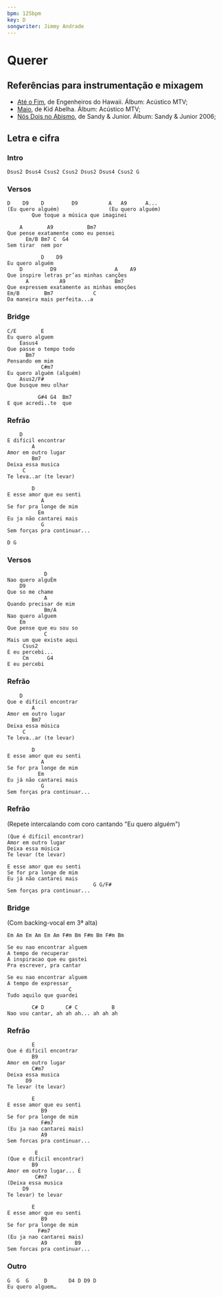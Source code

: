 ```yaml
---
bpm: 125bpm
key: D
songwriter: Jimmy Andrade
---
```


# Querer

## Referências para instrumentação e mixagem
* [Até o Fim](https://youtu.be/xjfVDxttN7Y?t=3m35s), de Engenheiros do Hawaii. Álbum: Acústico MTV;
* [Maio](https://youtu.be/Tt51oU7NK3k?t=11m51s), de Kid Abelha. Álbum: Acústico MTV;
* [Nós Dois no Abismo](https://youtu.be/DIOlG4Xd9m4), de Sandy & Junior. Álbum: Sandy & Junior 2006;

## Letra e cifra
### Intro

```
Dsus2 Dsus4 Csus2 Csus2 Dsus2 Dsus4 Csus2 G
```

### Versos

```
D    D9    D         D9          A   A9      A...
(Eu quero alguém)                (Eu quero alguém)               
        Que toque a música que imaginei

    A        A9           Bm7
Que pense exatamente como eu pensei
      Em/B Bm7 C  G4
Sem tirar  nem por

           D    D9
Eu quero alguém
    D         D9                   A    A9
Que inspire letras pr’as minhas canções
      A          A9                Bm7
Que expressem exatamente as minhas emoções
Em/B        Bm7             C
Da maneira mais perfeita...a
```

### Bridge

```
C/E        E
Eu quero alguem
    Easus4
Que passe o tempo todo
      Bm7
Pensando em mim
           C#m7
Eu quero alguém (alguém)
    Asus2/F#
Que busque meu olhar

          G#4 G4  Bm7
E que acredi..te  que
```

### Refrão

```
    D
E difícil encontrar
        A
Amor em outro lugar
        Bm7
Deixa essa musica
     C
Te leva..ar (te levar)

        D
E esse amor que eu senti
           A
Se for pra longe de mim
          Em
Eu ja não cantarei mais
           G
Sem forças pra continuar...

D G
```

### Versos

```
            D
Nao quero alguÈm
    D9
Que so me chame
            A
Quando precisar de mim
            Bm/A
Nao quero alguem
    Em
Que pense que eu sou so
            C
Mais um que existe aqui
     Csus2
E eu percebi...
     Cm      G4
E eu percebi
```

### Refrão

```
    D
Que e difícil encontrar
        A
Amor em outro lugar
        Bm7
Deixa essa música
     C
Te leva..ar (te levar)

        D
E esse amor que eu senti
           A
Se for pra longe de mim
          Em
Eu já não cantarei mais
           G
Sem forças pra continuar...
```

### Refrão

(Repete intercalando com coro cantando "Eu quero alguém")

```
(Que é difícil encontrar)
Amor em outro lugar
Deixa essa música
Te levar (te levar)

E esse amor que eu senti
Se for pra longe de mim
Eu já não cantarei mais
                            G G/F#
Sem forças pra continuar...
```

### Bridge

(Com backing-vocal em 3ª alta)

```
Em Am Em Am Em Am F#m Bm F#m Bm F#m Bm

Se eu nao encontrar alguem
A tempo de recuperar
A inspiracao que eu gastei
Pra escrever, pra cantar

Se eu nao encontrar alguem
A tempo de expressar
                    C
Tudo aquilo que guardei

        C# D       C# C           B
Nao vou cantar, ah ah ah... ah ah ah
```

### Refrão

```
        E
Que é dificil encontrar
        B9
Amor em outro lugar
        C#m7
Deixa essa musica
      D9
Te levar (te levar)

        E
E esse amor que eu senti
           B9
Se for pra longe de mim
           F#m7
(Eu ja nao cantarei mais)
           A9
Sem forcas pra continuar...

         E
(Que e dificil encontrar)
        B9
Amor em outro lugar... È
         C#m7
(Deixa essa musica
     D9
Te levar) te levar

        E
E esse amor que eu senti
           B9
Se for pra longe de mim
          F#m7
(Eu ja nao cantarei mais)
           A9         B9
Sem forcas pra continuar...
```

### Outro

```
G  G  G     D		D4 D D9 D
Eu quero alguem…
```
